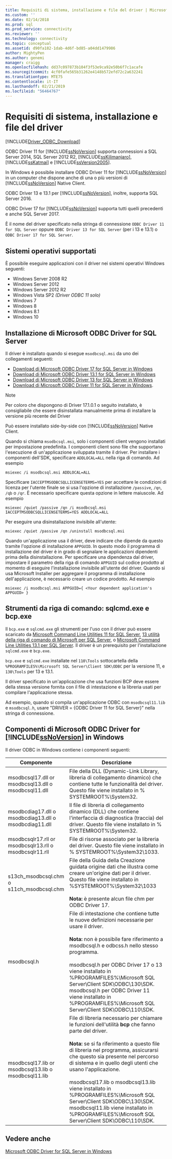 ```yaml
---
title: Requisiti di sistema, installazione e file del driver | Microsoft Docs
ms.custom: ''
ms.date: 02/14/2018
ms.prod: sql
ms.prod_service: connectivity
ms.reviewer: ''
ms.technology: connectivity
ms.topic: conceptual
ms.assetid: d90fa182-1dab-4d6f-bd85-a04dd1479986
author: MightyPen
ms.author: genemi
manager: craigg
ms.openlocfilehash: dd37c097873b104f3f53e9ca92e50b6f7c1acafe
ms.sourcegitcommit: 4cf0fafe565b31262e4148b572efd72c2a632241
ms.translationtype: MTE75
ms.contentlocale: it-IT
ms.lasthandoff: 02/21/2019
ms.locfileid: "56464767"
---
```

# <a name="system-requirements-installation-and-driver-files"></a>Requisiti di sistema, installazione e file del driver
[!INCLUDE[Driver_ODBC_Download](../../../includes/driver_odbc_download.md)]

ODBC Driver 11 for [!INCLUDE[ssNoVersion](../../../includes/ssnoversion-md.md)] supporta connessioni a SQL Server 2014, SQL Server 2012 R2, [!INCLUDE[ssKilimanjaro](../../../includes/sskilimanjaro-md.md)], [!INCLUDE[ssKatmai](../../../includes/sskatmai_md.md)] e [!INCLUDE[ssVersion2005](../../../includes/ssversion2005-md.md)].  
  
In Windows è possibile installare ODBC Driver 11 for [!INCLUDE[ssNoVersion](../../../includes/ssnoversion-md.md)] in un computer che dispone anche di una o più versioni di [!INCLUDE[ssNoVersion](../../../includes/ssnoversion-md.md)] Native Client.  
  
ODBC Driver 13 e 13.1 per [!INCLUDE[ssNoVersion](../../../includes/ssnoversion-md.md)], inoltre, supporta SQL Server 2016. 

ODBC Driver 17 for [!INCLUDE[ssNoVersion](../../../includes/ssnoversion-md.md)] supporta tutti quelli precedenti e anche SQL Server 2017.
  
È il nome del driver specificato nella stringa di connessione `ODBC Driver 11 for SQL Server` oppure `ODBC Driver 13 for SQL Server` (per i 13 e 13.1) o `ODBC Driver 17 for SQL Server`.
  
## <a name="supported-operating-systems"></a>Sistemi operativi supportati

È possibile eseguire applicazioni con il driver nei sistemi operativi Windows seguenti:  

-   Windows Server 2008 R2 
-   Windows Server 2012
-   Windows Server 2012 R2    
-   Windows Vista SP2 *(Driver ODBC 11 solo)*  
-   Windows 7  
-   Windows 8
-   Windows 8.1
-   Windows 10
  
## <a name="installing-microsoft-odbc-driver-for-sql-server"></a>Installazione di Microsoft ODBC Driver for SQL Server

Il driver è installato quando si esegue `msodbcsql.msi` da uno dei collegamenti seguenti:

- [Download di Microsoft ODBC Driver 17 for SQL Server in Windows](https://www.microsoft.com/download/details.aspx?id=56567)
- [Download di Microsoft ODBC Driver 13.1 for SQL Server in Windows](https://www.microsoft.com/download/details.aspx?id=53339)
- [Download di Microsoft ODBC Driver 13 for SQL Server in Windows](https://www.microsoft.com/download/details.aspx?id=50420)
- [Download di Microsoft ODBC Driver 11 for SQL Server in Windows](https://www.microsoft.com/download/details.aspx?id=36434). 

> [!NOTE]
> Per coloro che dispongono di Driver 17.1.0.1 o seguito installato, è consigliabile che essere disinstallata manualmente prima di installare la versione più recente del Driver

Può essere installato side-by-side con [!INCLUDE[ssNoVersion](../../../includes/ssnoversion-md.md)] Native Client.  

Quando si chiama `msodbcsql.msi`, solo i componenti client vengono installati per impostazione predefinita. I componenti client sono file che supportano l'esecuzione di un'applicazione sviluppata tramite il driver. Per installare i componenti dell'SDK, specificare `ADDLOCAL=ALL` nella riga di comando. Ad esempio  
  
```  
msiexec /i msodbcsql.msi ADDLOCAL=ALL  
```  
  
 Specificare `IACCEPTMSODBCSQLLICENSETERMS=YES` per accettare le condizioni di licenza per l'utente finale se si usa l'opzione di installazione `/passive`, `/qn`, `/qb` o `/qr`. È necessario specificare questa opzione in lettere maiuscole. Ad esempio  
  
```  
msiexec /quiet /passive /qn /i msodbcsql.msi IACCEPTMSODBCSQLLICENSETERMS=YES ADDLOCAL=ALL  
```  
  
 Per eseguire una disinstallazione invisibile all'utente:  
  
```  
msiexec /quiet /passive /qn /uninstall msodbcsql.msi  
```  
  
Quando un'applicazione usa il driver, deve indicare che dipende da questo tramite l'opzione di installazione `APPGUID`. In questo modo il programma di installazione del driver è in grado di segnalare le applicazioni dipendenti prima della disinstallazione. Per specificare una dipendenza dal driver, impostare il parametro della riga di comando `APPGUID` sul codice prodotto al momento di eseguire l'installazione invisibile all'utente del driver. Quando si usa Microsoft Installer per aggregare il programma di installazione dell'applicazione, è necessario creare un codice prodotto. Ad esempio  
  
```  
msiexec /i msodbcsql.msi APPGUID={ <Your dependent application's APPGUID> }  
```  

## <a name="command-line-tools-sqlcmdexe-and-bcpexe"></a>Strumenti da riga di comando: sqlcmd.exe e bcp.exe

Il `bcp.exe` e `sqlcmd.exe` gli strumenti per l'uso con il driver può essere scaricato da [Microsoft Command Line Utilities 11 for SQL Server](https://www.microsoft.com/download/details.aspx?id=36433), [13 utilità della riga di comando di Microsoft per SQL Server](https://www.microsoft.com/download/details.aspx?id=52680), o [Microsoft Command Line Utilities 13.1 per SQL Server](https://www.microsoft.com/download/details.aspx?id=53591). Il driver è un prerequisito per l'installazione `sqlcmd.exe` e `bcp.exe`.
  
`bcp.exe` e `sqlcmd.exe` installate nel `110\Tools` sottocartella della `%PROGRAMFILES%\Microsoft SQL Server\Client SDK\ODBC` per la versione 11, e `130\Tools` per 13 e 13.1.

Il driver specificato in un'applicazione che usa funzioni BCP deve essere della stessa versione fornita con il file di intestazione e la libreria usati per compilare l'applicazione stessa.  

Ad esempio, quando si compila un'applicazione ODBC con `msodbcsql11.lib` e `msodbcsql.h`, usare "DRIVER = {ODBC Driver 11 for SQL Server}" nella stringa di connessione.

## <a name="components-of-the-microsoft-odbc-driver-for-includessnoversionincludesssnoversion-mdmd-on-windows"></a>Componenti di Microsoft ODBC Driver for [!INCLUDE[ssNoVersion](../../../includes/ssnoversion-md.md)] in Windows 
 Il driver ODBC in Windows contiene i componenti seguenti:
 
|Componente|Descrizione|  
|---------------|-----------------|  
|msodbcsql17.dll or <br> msodbcsql13.dll o <br> msodbcsql11.dll|File della DLL (Dynamic-Link Library, libreria di collegamento dinamico) che contiene tutte le funzionalità del driver. Questo file viene installato in % SYSTEMROOT%\System32.|  
|msodbcdiag17.dll o <br> msodbcdiag13.dll o <br> msodbcdiag11.dll|Il file di libreria di collegamento dinamico (DLL) che contiene l'interfaccia di diagnostica (traccia) del driver. Questo file viene installato in % SYSTEMROOT%\System32.|
|msodbcsqlr17.rll or <br> msodbcsqlr13.rll o <br> msodbcsqlr11.rll|File di risorse associato per la libreria del driver. Questo file viene installato in % SYSTEMROOT%\System32\1033.| 
|s13ch_msodbcsql.chm o <br> s11ch_msodbcsql.chm |File della Guida della Creazione guidata origine dati che illustra come creare un'origine dati per il driver. Questo file viene installato in %SYSTEMROOT%\System32\1033 <br /> <br /> **Nota:** è presente alcun file chm per ODBC Driver 17. |  
|msodbcsql.h|File di intestazione che contiene tutte le nuove definizioni necessarie per usare il driver.<br /><br /> **Nota:**  non è possibile fare riferimento a msodbcsql.h e odbcss.h nello stesso programma.<br /><br /> msodbcsql.h per ODBC Driver 17 o 13 viene installato in %PROGRAMFILES%\Microsoft SQL Server\Client SDK\ODBC\130\SDK. <br /> msodbcsql.h per ODBC Driver 11 viene installato in %PROGRAMFILES%\Microsoft SQL Server\Client SDK\ODBC\110\SDK.| 
|msodbcsql17.lib or <br> msodbcsql13.lib o <br> msodbcsql11.lib|File di libreria necessario per chiamare le funzioni dell'utilità **bcp** che fanno parte del driver.<br /><br /> **Nota:** se si fa riferimento a questo file di libreria nel programma, assicurarsi che questo sia presente nel percorso di sistema e in quello degli utenti che usano l'applicazione.<br /><br /> msodbcsql17.lib o msodbcsql13.lib viene installato in %PROGRAMFILES%\Microsoft SQL Server\Client SDK\ODBC\130\SDK.<br /> msodbcsql11.lib viene installato in %PROGRAMFILES%\Microsoft SQL Server\Client SDK\ODBC\110\SDK.|

  
## <a name="see-also"></a>Vedere anche  
 [Microsoft ODBC Driver for SQL Server in Windows](../../../connect/odbc/windows/microsoft-odbc-driver-for-sql-server-on-windows.md)  
  
  
